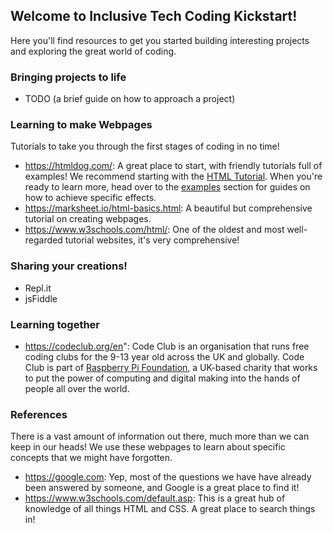 ## Welcome to Inclusive Tech Coding Kickstart!

Here you'll find resources to get you started building interesting projects and exploring the great world of coding.

### Bringing projects to life

- TODO (a brief guide on how to approach a project)

### Learning to make Webpages

Tutorials to take you through the first stages of coding in no time!

- https://htmldog.com/: A great place to start, with friendly tutorials full of examples! We recommend starting with the [HTML Tutorial](https://htmldog.com/guides/html/beginner/gettingstarted/). When you're ready to learn more, head over to the [examples](https://htmldog.com/examples/) section for guides on how to achieve specific effects.
- https://marksheet.io/html-basics.html: A beautiful but comprehensive tutorial on creating webpages.
- https://www.w3schools.com/html/: One of the oldest and most well-regarded tutorial websites, it's very comprehensive!

### Sharing your creations!

- Repl.it
- jsFiddle

### Learning together

- https://codeclub.org/en": Code Club is an organisation that runs free coding clubs for the 9-13 year old across the UK and globally. Code Club is part of [Raspberry Pi Foundation](https://www.raspberrypi.org/about/), a UK-based charity that works to put the power of computing and digital making into the hands of people all over the world.

### References

There is a vast amount of information out there, much more than we can keep in our heads! We use these webpages to learn about specific concepts that we might have forgotten.

- https://google.com: Yep, most of the questions we have have already been answered by someone, and Google is a great place to find it!
- https://www.w3schools.com/default.asp: This is a great hub of knowledge of all things HTML and CSS. A great place to search things in!


